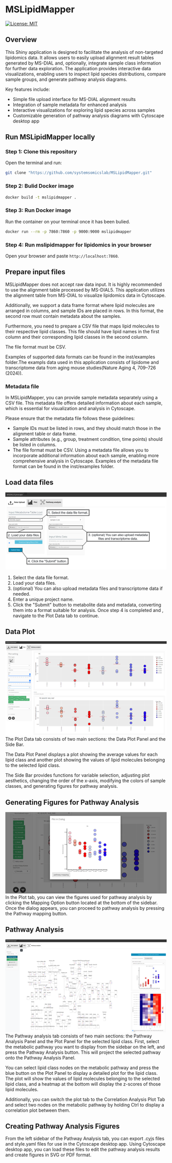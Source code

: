 # MSLipidMapper

<!-- badges: start -->
[![License: MIT](https://img.shields.io/badge/License-MIT-yellow.svg)](https://opensource.org/licenses/MIT)


<!-- badges: end -->

## Overview

This Shiny application is designed to facilitate the analysis of non-targeted lipidomics data. It allows users to easily upload alignment result tables generated by MS-DIAL and, optionally, integrate sample class information for further data exploration. The application provides interactive data visualizations, enabling users to inspect lipid species distributions, compare sample groups, and generate pathway analysis diagrams.

Key features include:

- Simple file upload interface for MS-DIAL alignment results
- Integration of sample metadata for enhanced analysis
- Interactive visualizations for exploring lipid species across samples
- Customizable generation of pathway analysis diagrams with Cytoscape desktop app



## Run MSLipidMapper locally

### Step 1: Clone this repository

Open the terminal and run:

``` bash
git clone "https://github.com/systemsomicslab/MSLipidMapper.git"
```

### Step 2: Bulid Docker image

``` bash
docker build -t mslipidmapper .
```

### Step 3: Run Docker image

Run the container on your terminal once it has been bulied.

``` bash
docker run --rm -p 7860:7860 -p 9000:9000 mslipidmapper
```

### Step 4: Run mslipidmapper for lipidomics in your browser

Open your browser and paste `http://localhost:7860`. 

## Prepare input files
MSLipidMapper does not accept raw data input. It is highly recommended to use the alignment table processed by MS-DIAL5. This application utilizes the alignment table from MS-DIAL to visualize lipidomics data in Cytoscape.

Additionally, we support a data frame format where lipid molecules are arranged in columns, and sample IDs are placed in rows. In this format, the second row must contain metadata about the samples. 

Furthermore, you need to prepare a CSV file that maps lipid molecules to their respective lipid classes. This file should have lipid names in the first column and their corresponding lipid classes in the second column. 

The file format must be CSV.

Examples of supported data formats can be found in the inst/examples folder.The exampls data used in this application consists of lipidome and transcriptome data from aging mouse studies(Nature Aging 4, 709–726 (2024)).

### Metadata file
In MSLipidMapper, you can provide sample metadata separately using a CSV file. This metadata file offers detailed information about each sample, which is essential for visualization and analysis in Cytoscape.

Please ensure that the metadata file follows these guidelines:

- Sample IDs must be listed in rows, and they should match those in the alignment table or data frame.
- Sample attributes (e.g., group, treatment condition, time points) should be listed in columns.
- The file format must be CSV.
Using a metadata file allows you to incorporate additional information about each sample, enabling more comprehensive analysis in Cytoscape. Examples of the metadata file format can be found in the inst/examples folder.

## Load data files
![Data upload](inst/www/DataUpload.png?raw=true "Data upload")
1. Select the data file format.
2. Load your data files.
3. (optional) You can also upload metadata files and transcriptome data if needed.
4. Enter a unique project name.
5. Click the "Submit" button to metabolite data and metadata, converting them into a format suitable for analysis.
Once step 4 is completed and , navigate to the Plot Data tab to continue.

## Data Plot
![Data plot](inst/www/DataPlot.png?raw=true "Data plot")
The Plot Data tab consists of two main sections: the Data Plot Panel and the Side Bar.

The Data Plot Panel displays a plot showing the average values for each lipid class and another plot showing the values of lipid molecules belonging to the selected lipid class.
 
The Side Bar provides functions for variable selection, adjusting plot aesthetics, changing the order of the x-axis, modifying the colors of sample classes, and generating figures for pathway analysis. 

## Generating Figures for Pathway Analysis
![Plot dialog](inst/www/PlotDialog.png?raw=true "Plot dialog")
In the Plot tab, you can view the figures used for pathway analysis by clicking the Mapping Option button located at the bottom of the sidebar. Once the dialog appears, you can proceed to pathway analysis by pressing the Pathway mapping button.

## Pathway Analysis
![Patheay analysis](inst/www/PathwayAnalysis.png?raw=true "Pathway analysis")
The Pathway analysis tab consists of two main sections: the Pathway Analysis Panel and the Plot Panel for the selected lipid class. 
First, select the metabolic pathway you want to display from the sidebar on the left, and press the Pathway Analysis button. This will project the selected pathway onto the Pathway Analysis Panel.

You can select lipid class nodes on the metabolic pathway and press the blue button on the Plot Panel to display a detailed plot for the lipid class. The plot will show the values of lipid molecules belonging to the selected lipid class, and a heatmap at the bottom will display the z-scores of those lipid molecules.

Additionally, you can switch the plot tab to the Correlation Analysis Plot Tab and select two nodes on the metabolic pathway by holding Ctrl to display a correlation plot between them.

## Creating Pathway Analysis Figures
From the left sidebar of the Pathway Analysis tab, you can export .cyjs files and style.yaml files for use in the Cytoscape desktop app. Using Cytoscape desktop app, you can load these files to edit the pathway analysis results and create figures in SVG or PDF format.
